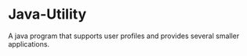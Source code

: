 # Java-Utility
A java program that supports user profiles and provides several smaller applications.
